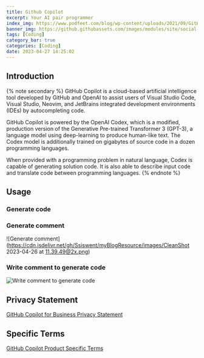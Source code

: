 ```yaml
---
title: Github Copilot
excerpt: Your AI pair programmer
index_img: https://www.podfeet.com/blog/wp-content/uploads/2021/09/GitHub-Copilot-logo-1040x650.png
banner_img: https://github.githubassets.com/images/modules/site/social-cards/copilot-ga.png
tags: [Coding]
category_bar: true
categories: [Coding]
date: 2023-04-27 14:25:02
---
```


## Introduction
{% note secondary %}
GitHub Copilot is a cloud-based artificial intelligence tool developed by GitHub and OpenAI to assist users of Visual Studio Code, Visual Studio, Neovim, and JetBrains integrated development environments (IDEs) by autocompleting code.

GitHub Copilot is powered by the OpenAI Codex, which is a modified, production version of the Generative Pre-trained Transformer 3 (GPT-3), a language model using deep-learning to produce human-like text. The Codex model is additionally trained on gigabytes of source code in a dozen programming languages.

When provided with a programming problem in natural language, Codex is capable of generating solution code. It is also able to describe input code and translate code between programming languages.
{% endnote %}

## Usage

### Generate code

### Generate comment
![Generate comment](https://cdn.jsdelivr.net/gh/Ssiswent/myBlogResource/images/CleanShot 2023-04-26 at 11.39.49@2x.png)

### Write comment to generate code
![Write comment to generate code](https://cdn.jsdelivr.net/gh/Ssiswent/myBlogResource/images/20230427172204.png)


## Privacy Statement
[GitHub Copilot for Business Privacy Statement](https://docs.github.com/en/site-policy/privacy-policies/github-copilot-for-business-privacy-statement)
## Specific Terms
[GitHub Copilot Product Specific Terms](https://github.com/customer-terms/github-copilot-product-specific-terms)